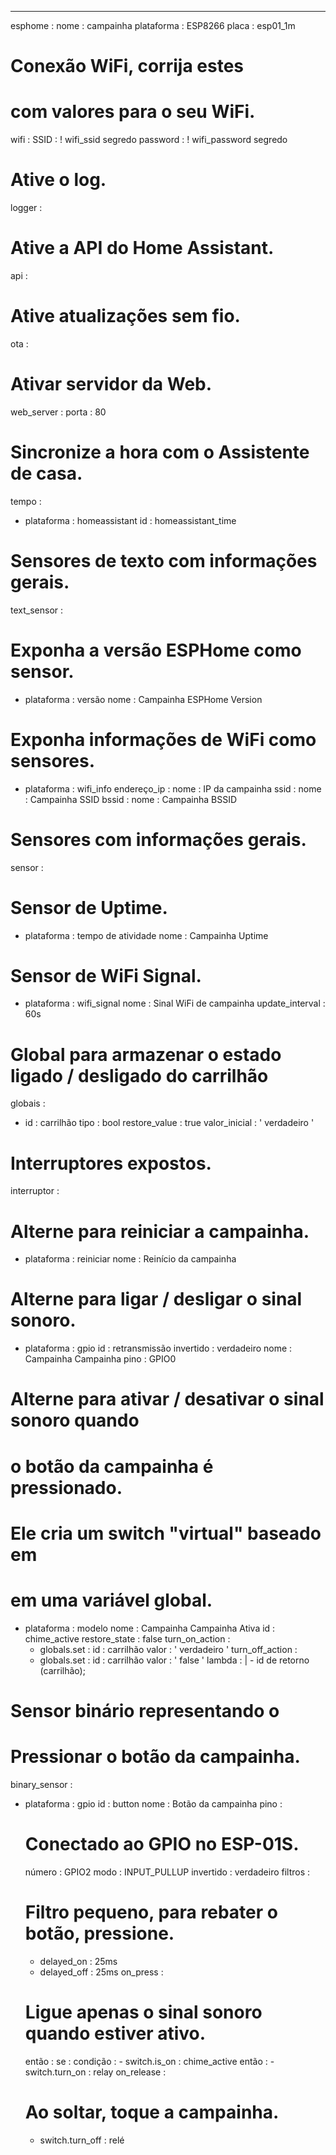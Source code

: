 ---
esphome :
  nome : campainha
  plataforma : ESP8266
  placa : esp01_1m

# Conexão WiFi, corrija estes
# com valores para o seu WiFi.
wifi :
  SSID : ! wifi_ssid segredo
  password : ! wifi_password segredo

# Ative o log.
logger :

# Ative a API do Home Assistant.
api :

# Ative atualizações sem fio.
ota :

# Ativar servidor da Web.
web_server :
  porta : 80

# Sincronize a hora com o Assistente de casa.
tempo :
  - plataforma : homeassistant
    id : homeassistant_time

# Sensores de texto com informações gerais.
text_sensor :
  # Exponha a versão ESPHome como sensor.
  - plataforma : versão
    nome : Campainha ESPHome Version
  # Exponha informações de WiFi como sensores.
  - plataforma : wifi_info   endereço_ip :
      nome : IP da campainha
    ssid :
      nome : Campainha SSID
    bssid :
      nome : Campainha BSSID

# Sensores com informações gerais.
sensor :
  # Sensor de Uptime.
  - plataforma : tempo de atividade
    nome : Campainha Uptime

  # Sensor de WiFi Signal.
  - plataforma : wifi_signal
    nome : Sinal WiFi de campainha
    update_interval : 60s

# Global para armazenar o estado ligado / desligado do carrilhão
globais :
  - id : carrilhão
    tipo : bool
    restore_value : true
    valor_inicial : ' verdadeiro '
# Interruptores expostos.
interruptor :
  # Alterne para reiniciar a campainha.
  - plataforma : reiniciar
    nome : Reinício da campainha

  # Alterne para ligar / desligar o sinal sonoro.
  - plataforma : gpio
    id : retransmissão
    invertido : verdadeiro
    nome : Campainha Campainha
    pino : GPIO0

  # Alterne para ativar / desativar o sinal sonoro quando
  # o botão da campainha é pressionado.
  #
  # Ele cria um switch "virtual" baseado em
  # em uma variável global.
  - plataforma : modelo
    nome : Campainha Campainha Ativa
    id : chime_active
    restore_state : false
    turn_on_action :
      - globals.set :
          id : carrilhão
          valor : ' verdadeiro '
    turn_off_action :
      - globals.set :
          id : carrilhão
          valor : ' false '
    lambda : | -
      id de retorno (carrilhão);
# Sensor binário representando o
# Pressionar o botão da campainha.
binary_sensor :
  - plataforma : gpio
    id : button
    nome : Botão da campainha
    pino :
      # Conectado ao GPIO no ESP-01S.
      número : GPIO2
      modo : INPUT_PULLUP
      invertido : verdadeiro
    filtros :
      # Filtro pequeno, para rebater o botão, pressione.
      - delayed_on : 25ms
      - delayed_off : 25ms
    on_press :
      # Ligue apenas o sinal sonoro quando estiver ativo.
      então :
        se :
          condição :
            - switch.is_on : chime_active
          então :
            - switch.turn_on : relay
    on_release :
      # Ao soltar, toque a campainha.
      - switch.turn_off : relé

